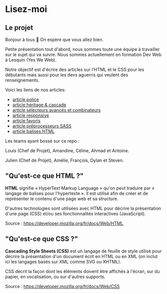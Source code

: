 # Lisez-moi

## Le projet

Bonjour à tous :wave:
On espère que vous allez bien.

Petite présentation tout d'abord, nous sommes toute une équipe à travailler sur le sujet qui va suivre.
Nous sommes actuellement en formation Dev Web à Lesquin (Yes We Web).

Notre objectif est d'écrire des articles sur l'HTML et le CSS pour les débutants mais aussi pour les devs aguerris qui veulent des renseignements.

Voici les liens de nos articles:

* [article police](Article_CSS/basic_css/article_police.md)
* [article héritage & cascade](Article_CSS/advanced_css/article_héritage-cascade.md)
* [article sélecteurs avancés et combinateurs](Article_CSS/advanced_css/article_sélecteurs-avancés-combinateurs.md)
* [article responsive](Article_CSS/responsive/article_responsive.md)
* [article favoris](Article_CSS/favoris.md)
* [article préprocesseurs SASS](Article_CSS/preprocesseur/preprocesseurs.md)
* [article balises HTML](Article_HTML/article_balise_HTML.md)

Les teams ayant bossé sur ce repo :

Louis (Chef de Projet), Amandine, Céline, Ahmad et Antoine.

Julien (Chef de Projet), Amélie, François, Dylan et Steven.

## "Qu'est-ce que HTML ?"

**HTML** signifie « HyperText Markup Language » qu'on peut traduire par « langage de balises pour l'hypertexte ». Il est utilisé afin de créer et de représenter le contenu d'une page web et sa structure.

D'autres technologies sont utilisées avec HTML pour décrire la présentation d'une page (CSS) et/ou ses fonctionnalités interactives (JavaScript).

Source : <https://developer.mozilla.org/fr/docs/Web/HTML>

## "Qu'est-ce que CSS ?"

**Cascading Style Sheets (CSS)** est un langage de feuille de style utilisé pour décrire la présentation d'un document écrit en HTML ou en XML (on inclut ici les langages basés sur XML comme SVG ou XHTML).

CSS décrit la façon dont les éléments doivent être affichés à l'écran, sur du papier, en vocalisation, ou sur d'autres supports.

Source : <https://developer.mozilla.org/fr/docs/Web/CSS>
